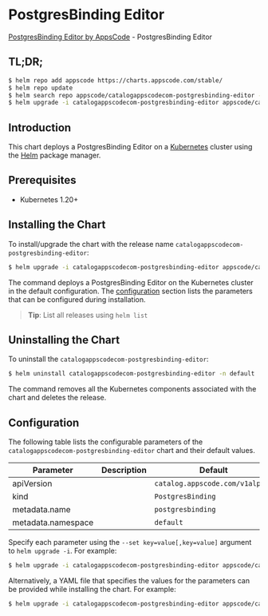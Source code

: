 # PostgresBinding Editor

[PostgresBinding Editor by AppsCode](https://appscode.com) - PostgresBinding Editor

## TL;DR;

```bash
$ helm repo add appscode https://charts.appscode.com/stable/
$ helm repo update
$ helm search repo appscode/catalogappscodecom-postgresbinding-editor --version=v0.25.0
$ helm upgrade -i catalogappscodecom-postgresbinding-editor appscode/catalogappscodecom-postgresbinding-editor -n default --create-namespace --version=v0.25.0
```

## Introduction

This chart deploys a PostgresBinding Editor on a [Kubernetes](http://kubernetes.io) cluster using the [Helm](https://helm.sh) package manager.

## Prerequisites

- Kubernetes 1.20+

## Installing the Chart

To install/upgrade the chart with the release name `catalogappscodecom-postgresbinding-editor`:

```bash
$ helm upgrade -i catalogappscodecom-postgresbinding-editor appscode/catalogappscodecom-postgresbinding-editor -n default --create-namespace --version=v0.25.0
```

The command deploys a PostgresBinding Editor on the Kubernetes cluster in the default configuration. The [configuration](#configuration) section lists the parameters that can be configured during installation.

> **Tip**: List all releases using `helm list`

## Uninstalling the Chart

To uninstall the `catalogappscodecom-postgresbinding-editor`:

```bash
$ helm uninstall catalogappscodecom-postgresbinding-editor -n default
```

The command removes all the Kubernetes components associated with the chart and deletes the release.

## Configuration

The following table lists the configurable parameters of the `catalogappscodecom-postgresbinding-editor` chart and their default values.

|     Parameter      | Description |                  Default                   |
|--------------------|-------------|--------------------------------------------|
| apiVersion         |             | <code>catalog.appscode.com/v1alpha1</code> |
| kind               |             | <code>PostgresBinding</code>               |
| metadata.name      |             | <code>postgresbinding</code>               |
| metadata.namespace |             | <code>default</code>                       |


Specify each parameter using the `--set key=value[,key=value]` argument to `helm upgrade -i`. For example:

```bash
$ helm upgrade -i catalogappscodecom-postgresbinding-editor appscode/catalogappscodecom-postgresbinding-editor -n default --create-namespace --version=v0.25.0 --set apiVersion=catalog.appscode.com/v1alpha1
```

Alternatively, a YAML file that specifies the values for the parameters can be provided while
installing the chart. For example:

```bash
$ helm upgrade -i catalogappscodecom-postgresbinding-editor appscode/catalogappscodecom-postgresbinding-editor -n default --create-namespace --version=v0.25.0 --values values.yaml
```
